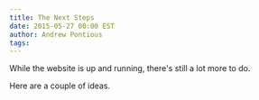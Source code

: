 ```yaml
---
title: The Next Steps
date: 2015-05-27 00:00 EST
author: Andrew Pontious
tags:
---
```


While the website is up and running, there's still a lot more to do.

Here are a couple of ideas.